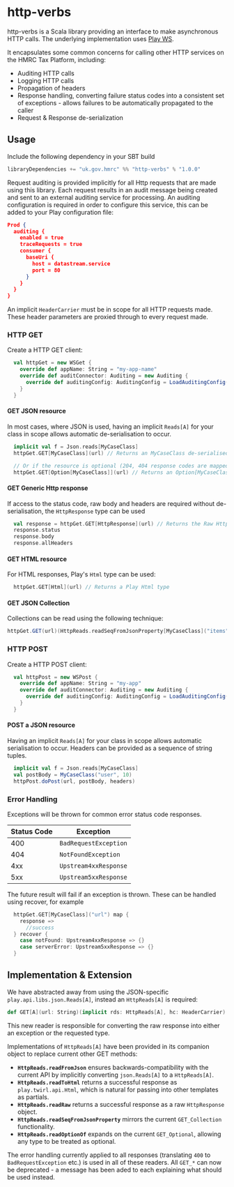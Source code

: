 http-verbs
==========

http-verbs is a Scala library providing an interface to make asynchronous HTTP calls.  The underlying implementation uses [Play WS](https://www.playframework.com/documentation/latest/ScalaWS).

It encapsulates some common concerns for calling other HTTP services on the HMRC Tax Platform, including:

* Auditing HTTP calls
* Logging HTTP calls
* Propagation of headers
* Response handling, converting failure status codes into a consistent set of exceptions - allows failures to be automatically propagated to the caller
* Request & Response de-serialization

## Usage

Include the following dependency in your SBT build
```scala
libraryDependencies += "uk.gov.hmrc" %% "http-verbs" % "1.0.0"
```

Request auditing is provided implicitly for all Http requests that are made using this library.  Each request results in an audit message being created and sent to an external auditing service for processing.  An auditing configuration is required in order to configure this service, this can be added to your Play configuration file:
```json
Prod {
  auditing {
    enabled = true
    traceRequests = true
    consumer {
      baseUri {
        host = datastream.service
        port = 80
      }
    }
  }
}
```

An implicit `HeaderCarrier` must be in scope for all HTTP requests made.  These header parameters are proxied through to every request made.

### HTTP GET

Create a HTTP GET client:
```scala
  val httpGet = new WSGet {
    override def appName: String = "my-app-name"
    override def auditConnector: Auditing = new Auditing {
      override def auditingConfig: AuditingConfig = LoadAuditingConfig(s"Prod.auditing")
    }
  }
```

#### GET JSON resource
In most cases, where JSON is used, having an implicit `Reads[A]` for your class in scope allows automatic de-serialisation to occur.
```scala
  implicit val f = Json.reads[MyCaseClass]
  httpGet.GET[MyCaseClass](url) // Returns an MyCaseClass de-serialised from JSON

  // Or if the resource is optional (204, 404 response codes are mapped to an Option value of None)
  httpGet.GET[Option[MyCaseClass]](url) // Returns an Option[MyCaseClass] de-serialised from JSON

```

#### GET Generic Http response
If access to the status code, raw body and headers are required without de-serialisation, the `HttpResponse` type can be used
```scala
  val response = httpGet.GET[HttpResponse](url) // Returns the Raw Http Response
  response.status
  response.body
  response.allHeaders
```

#### GET HTML resource
For HTML responses, Play's `Html` type can be used:
```scala                                      
  httpGet.GET[Html](url) // Returns a Play Html type
```

#### GET JSON Collection
Collections can be read using the following technique:
```scala
httpGet.GET(url)(HttpReads.readSeqFromJsonProperty[MyCaseClass]("items"), hc) // Returns a Seq[MyCaseClass] from the "items" json property
```

### HTTP POST
Create a HTTP POST client:

```scala
  val httpPost = new WSPost {
    override def appName: String = "my-app"
    override def auditConnector: Auditing = new Auditing {
      override def auditingConfig: AuditingConfig = LoadAuditingConfig(s"Prod.auditing")
    }
  }
```

#### POST a JSON resource
Having an implicit `Reads[A]` for your class in scope allows automatic serialisation to occur.  Headers can be provided as a sequence of string tuples.
```scala
  implicit val f = Json.reads[MyCaseClass]
  val postBody = MyCaseClass("user", 10)
  httpPost.doPost(url, postBody, headers)
```

### Error Handling
Exceptions will be thrown for common error status code responses.

Status Code   | Exception
------------- | -------------
400           | `BadRequestException`
404           | `NotFoundException`
4xx           | `Upstream4xxResponse`
5xx           | `Upstream5xxResponse`

The future result will fail if an exception is thrown.  These can be handled using recover, for example
```scala
  httpGet.GET[MyCaseClass]("url") map {
    response =>
      //success
  } recover {
    case notFound: Upstream4xxResponse => {}
    case serverError: Upstream5xxResponse => {}
  }
```

## Implementation & Extension
We have abstracted away from using the JSON-specific `play.api.libs.json.Reads[A]`, instead an `HttpReads[A]` is required: 

```scala
def GET[A](url: String)(implicit rds: HttpReads[A], hc: HeaderCarrier)
```
This new reader is responsible for converting the raw response into either an exception or the requested type.

Implementations of `HttpReads[A]` have been provided in its companion object to replace current other GET methods:

* **`HttpReads.readFromJson`** ensures backwards-compatibility with the current API by implicitly converting `json.Reads[A]` to a `HttpReads[A]`.
* **`HttpReads.readToHtml`** returns a successful response as `play.twirl.api.Html`, which is natural for passing into other templates as partials.
* **`HttpReads.readRaw`** returns a successful response as a raw `HttpResponse` object.
* **`HttpReads.readSeqFromJsonProperty`** mirrors the current `GET_Collection` functionality. 
* **`HttpReads.readOptionOf`** expands on the current `GET_Optional`, allowing any type to be treated as optional.

The error handling currently applied to all responses (translating `400` to `BadRequestException` etc.) is used in all of these readers. All `GET_*` can now be deprecated - a message has been aded to each explaining what should be used instead.
